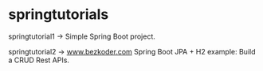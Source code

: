 # springtutorials

springtutorial1 -> Simple Spring Boot project.

springtutorial2 -> www.bezkoder.com Spring Boot JPA + H2 example: Build a CRUD Rest APIs.
